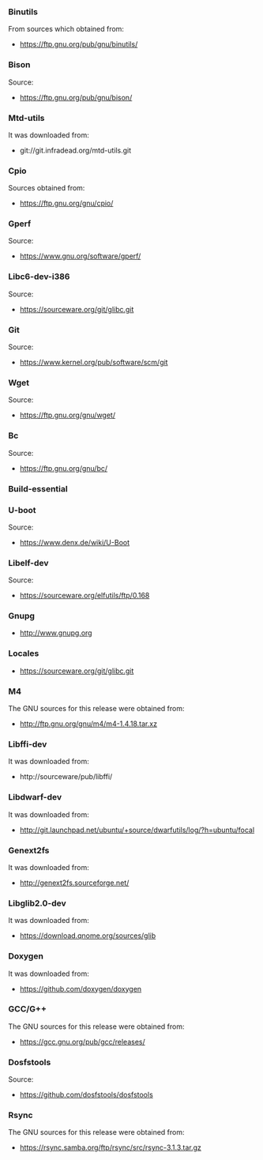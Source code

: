 ### Binutils

From sources which obtained from: 
- https://ftp.gnu.org/pub/gnu/binutils/

### Bison

Source: 
- https://ftp.gnu.org/pub/gnu/bison/

### Mtd-utils

It was downloaded from:
- git://git.infradead.org/mtd-utils.git

### Cpio

Sources obtained from:
- https://ftp.gnu.org/gnu/cpio/

### Gperf

Source:
- https://www.gnu.org/software/gperf/

### Libc6-dev-i386

Source:
- https://sourceware.org/git/glibc.git

### Git

Source:
- https://www.kernel.org/pub/software/scm/git

### Wget

Source:
- https://ftp.gnu.org/gnu/wget/

### Bc

Source:
- https://ftp.gnu.org/gnu/bc/

### Build-essential

### U-boot

Source:
- https://www.denx.de/wiki/U-Boot

### Libelf-dev

Source:
- https://sourceware.org/elfutils/ftp/0.168

### Gnupg

- http://www.gnupg.org

### Locales

- https://sourceware.org/git/glibc.git

### M4

The GNU sources for this release were obtained from:
- http://ftp.gnu.org/gnu/m4/m4-1.4.18.tar.xz

### Libffi-dev

It was downloaded from:
- http://sourceware/pub/libffi/

### Libdwarf-dev

It was downloaded from:
- http://git.launchpad.net/ubuntu/+source/dwarfutils/log/?h=ubuntu/focal

### Genext2fs

It was downloaded from:
- http://genext2fs.sourceforge.net/

### Libglib2.0-dev

It was downloaded from:
- https://download.qnome.org/sources/glib

### Doxygen

It was downloaded from:
- https://github.com/doxygen/doxygen

### GCC/G++

The GNU sources for this release were obtained from:
- https://gcc.gnu.org/pub/gcc/releases/

### Dosfstools

Source:
- https://github.com/dosfstools/dosfstools


### Rsync

The GNU sources for this release were obtained from:
- https://rsync.samba.org/ftp/rsync/src/rsync-3.1.3.tar.gz
